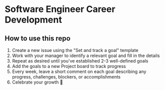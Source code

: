 # Software Engineer Career Development

## How to use this repo
1. Create a new issue using the "Set and track a goal" template
2. Work with your manager to identify a relevant goal and fill in the details
3. Repeat as desired until you've established 2-3 well-defined goals
4. Add the goals to a new Project board to track progress
5. Every week, leave a short comment on each goal describing any progress, challenges, blockers, or accomplishments
6. Celebrate your growth 🎉
